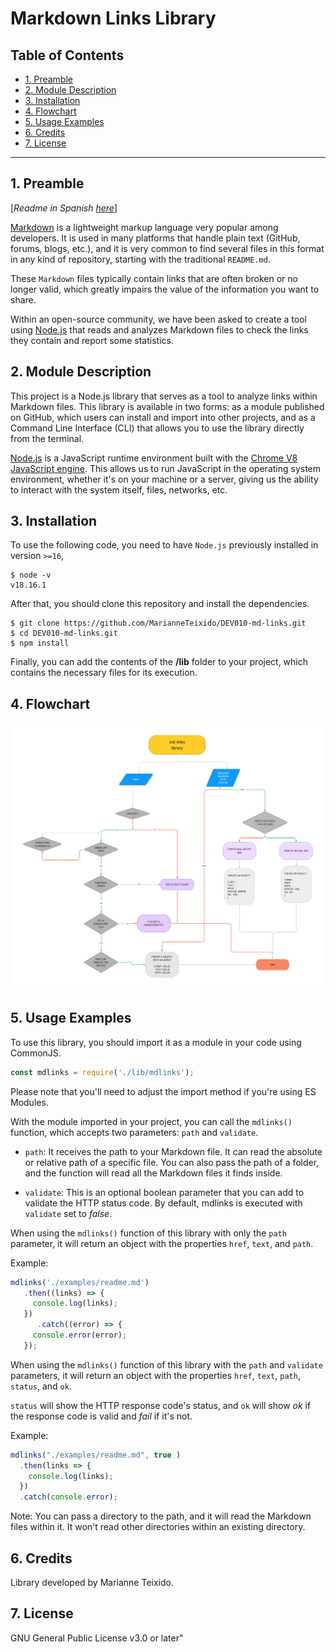 # Markdown Links Library

## Table of Contents

* [1. Preamble](#1-preamble)
* [2. Module Description](#2-module-description)
* [3. Installation ](#3-installation)
* [4. Flowchart](#4-flowchart)
* [5. Usage Examples](#5-usage-examples)
* [6. Credits](#6-credits)
* [7. License](#7-license)

***

## 1. Preamble

[_Readme in Spanish [here](README-ESP.md)_]

[Markdown](https://en.wikipedia.org/wiki/Markdown) is a lightweight markup language very popular among developers. It is used in many platforms that handle plain text (GitHub, forums, blogs, etc.), and it is very common to find several files in this format in any kind of repository, starting with the traditional `README.md`.

These `Markdown` files typically contain links that are often broken or no longer valid, which greatly impairs the value of the information you want to share.

Within an open-source community, we have been asked to create a tool using [Node.js](https://nodejs.org/) that reads and analyzes Markdown files to check the links they contain and report some statistics.

## 2. Module Description

This project is a Node.js library that serves as a tool to analyze links within Markdown files. This library is available in two forms: as a module published on GitHub, which users can install and import into other projects, and as a Command Line Interface (CLI) that allows you to use the library directly from the terminal.

[Node.js](https://nodejs.org/en/) is a JavaScript runtime environment built with the [Chrome V8 JavaScript engine](https://developers.google.com/v8/). This allows us to run JavaScript in the operating system environment, whether it's on your machine or a server, giving us the ability to interact with the system itself, files, networks, etc.

## 3. Installation 

To use the following code, you need to have `Node.js` previously installed in version `>=16`,

```
$ node -v
v18.16.1
```

After that, you should clone this repository and install the dependencies.

```
$ git clone https://github.com/MarianneTeixido/DEV010-md-links.git
$ cd DEV010-md-links.git
$ npm install
```

Finally, you can add the contents of the __/lib__ folder to your project, which contains the necessary files for its execution.

## 4. Flowchart

![Flowchart](https://github.com/MarianneTeixido/DEV010-md-links/blob/main/img/Diagrama%20-%20MD%20links.png)

## 5. Usage Examples

To use this library, you should import it as a module in your code using CommonJS.

```javascript
const mdlinks = require('./lib/mdlinks');
```

Please note that you'll need to adjust the import method if you're using ES Modules.

With the module imported in your project, you can call the `mdlinks()` function, which accepts two parameters: `path` and `validate`.

- `path`: It receives the path to your Markdown file. It can read the absolute or relative path of a specific file. You can also pass the path of a folder, and the function will read all the Markdown files it finds inside.

- `validate`: This is an optional boolean parameter that you can add to validate the HTTP status code. By default, mdlinks is executed with `validate` set to _false_.

When using the `mdlinks()` function of this library with only the `path` parameter, it will return an object with the properties `href`, `text`, and `path`.

Example:

```javascript
mdlinks('./examples/readme.md')
   .then((links) => {
     console.log(links); 
   })
      .catch((error) => {
     console.error(error);
   });
```

When using the `mdlinks()` function of this library with the `path` and `validate` parameters, it will return an object with the properties `href`, `text`, `path`, `status`, and `ok`.

`status` will show the HTTP response code's status, and `ok` will show _ok_ if the response code is valid and _fail_ if it's not.

Example:

```javascript
mdlinks("./examples/readme.md", true )
  .then(links => {
    console.log(links);
  })
  .catch(console.error);
```

Note: You can pass a directory to the path, and it will read the Markdown files within it. It won't read other directories within an existing directory.

## 6. Credits

Library developed by Marianne Teixido.

## 7. License

GNU General Public License v3.0 or later"
